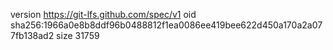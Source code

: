 version https://git-lfs.github.com/spec/v1
oid sha256:1966a0e8b8ddf96b0488812f1ea0086ee419bee622d450a170a2a077fb138ad2
size 31759
